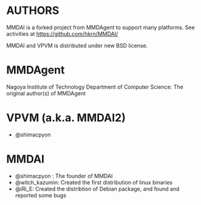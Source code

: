 AUTHORS
=======

MMDAI is a forked project from MMDAgent to support many platforms.
See activities at https://github.com/hkrn/MMDAI/

MMDAI and VPVM is distributed under new BSD license.

# MMDAgent

Nagoya Institute of Technology Department of Computer Science: The original author(s) of MMDAgent

# VPVM (a.k.a. MMDAI2)

  -  @shimacpyon <hikarin users.sourceforge.jp>

# MMDAI

  - @shimacpyon <hikarin users.sourceforge.jp>: The founder of MMDAI
  - @witch_kazumin: Created the first distribution of linux binaries
  - @iRi_E: Created the distribtion of Debian package, and found and reported some bugs

